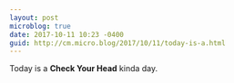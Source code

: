 ```yaml
---
layout: post
microblog: true
date: 2017-10-11 10:23 -0400
guid: http://cm.micro.blog/2017/10/11/today-is-a.html
---
```

Today is a **Check Your Head** kinda day. 
